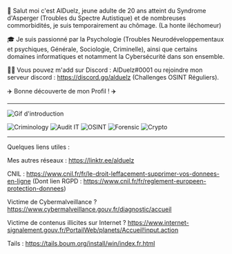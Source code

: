 

👋 Salut moi c'est AlDuelz, jeune adulte de 20 ans atteint du Syndrome d'Asperger (Troubles du Spectre Autistique) et de nombreuses commorbidités, je suis temporairement au chômage. (La honte iléchomeur)

🎓 Je suis passionné par la Psychologie (Troubles Neurodéveloppementaux et psychiques, Générale, Sociologie, Criminelle), ainsi que certains domaines informatiques et notamment la Cybersécurité dans son ensemble.

👨‍🎓  Vous pouvez m'add sur Discord : AlDuelz#0001 ou rejoindre mon serveur discord : https://discord.gg/alduelz (Challenges OSINT Réguliers).

✈️ Bonne découverte de mon Profil ! ✈️

_________________________________________________________________________________________________________________________________________________________________________________

![Gif d'introduction](https://i.imgur.com/Wd4fKLn.gif)

![Criminology](https://i.imgur.com/mYiyrqz.gif)
![Audit IT](https://i.imgur.com/21iR4UU.gif)
![OSINT](https://i.imgur.com/jfFtf5Y.gif)
![Forensic](https://i.imgur.com/2Vgaqey.gif)
![Crypto](https://i.imgur.com/K7OYhkM.gif)

_________________________________________________________________________________________________________________________________________________________________________________

Quelques liens utiles :

Mes autres réseaux : https://linktr.ee/alduelz

CNIL : https://www.cnil.fr/fr/le-droit-leffacement-supprimer-vos-donnees-en-ligne (Dont lien RGPD : https://www.cnil.fr/fr/reglement-europeen-protection-donnees)

Victime de Cybermalveillance ? https://www.cybermalveillance.gouv.fr/diagnostic/accueil

Victime de contenus illicites sur Internet ? https://www.internet-signalement.gouv.fr/PortailWeb/planets/Accueil!input.action

Tails : https://tails.boum.org/install/win/index.fr.html


